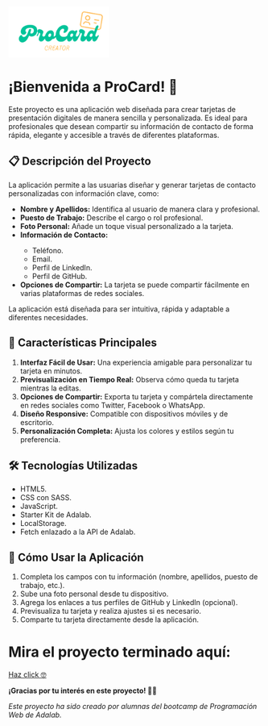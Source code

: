 <img src="src/images/ProCard-logo.png" alt="Logo ProCard" width="200" height="100">

<h1>¡Bienvenida a ProCard!  🎉 </h1>

<p>Este proyecto es una aplicación web diseñada para crear tarjetas de presentación digitales de manera sencilla y personalizada. Es ideal para profesionales que desean compartir su información de contacto de forma rápida, elegante y accesible a través de diferentes plataformas.</p>

<h2>📋 Descripción del Proyecto</h2>

La aplicación permite a las usuarias diseñar y generar tarjetas de contacto personalizadas con información clave, como:
<ul>
  <li><b>Nombre y Apellidos:</b> Identifica al usuario de manera clara y profesional.</li>
  <li><b>Puesto de Trabajo:</b> Describe el cargo o rol profesional.</li>
  <li><b>Foto Personal:</b> Añade un toque visual personalizado a la tarjeta.</li>
 <li><b>Información de Contacto:</b></li>
       <ul><li>Teléfono.</li>
        <li>Email.</li>
        <li>Perfil de LinkedIn.</li>
        <li>Perfil de GitHub.</li></ul>
  <li><b>Opciones de Compartir:</b> La tarjeta se puede compartir fácilmente en varias plataformas de redes sociales.</li>
</ul>
La aplicación está diseñada para ser intuitiva, rápida y adaptable a diferentes necesidades.

<h2>🚀 Características Principales</h2>
<ol>
 	<li><b>Interfaz Fácil de Usar:</b> Una experiencia amigable para personalizar tu tarjeta en minutos.</li>
	<li><b>Previsualización en Tiempo Real:</b> Observa cómo queda tu tarjeta mientras la editas.</li>
	<li><b>Opciones de Compartir:</b> Exporta tu tarjeta y compártela directamente en redes sociales como Twitter, Facebook o WhatsApp.</li>
	<li><b>Diseño Responsive:</b> Compatible con dispositivos móviles y de escritorio.</li>
	<li><b>Personalización Completa:</b> Ajusta los colores y estilos según tu preferencia.</li>
</ol>
 
 <h2>🛠️ Tecnologías Utilizadas</h2>
<ul>
  <li>HTML5.</li>
  <li>CSS con SASS.</li>
  <li>JavaScript.</li>
  <li>Starter Kit de Adalab.</li>
  <li>LocalStorage.</li>
  <li>Fetch enlazado a la API de Adalab.</li>
</ul>

  <h2>📖 Cómo Usar la Aplicación</h2>
<ol>
	<li>Completa los campos con tu información (nombre, apellidos, puesto de trabajo, etc.).</li>
	<li>Sube una foto personal desde tu dispositivo.</li>
	<li>Agrega los enlaces a tus perfiles de GitHub y LinkedIn (opcional).</li>
	<li>Previsualiza tu tarjeta y realiza ajustes si es necesario.</li>
	<li>Comparte tu tarjeta directamente desde la aplicación.</li>
</ol>

<h1>Mira el proyecto terminado aquí:</h1>
<a href="https://biancadragan.github.io/project-promo-c-pt-module-2-team-1/">Haz click &#129299</a>
<p></p>
<p><b>¡Gracias por tu interés en este proyecto! 💼✨</b></p>
<p><em>Este proyecto ha sido creado por alumnas del bootcamp de Programación Web de Adalab.</em></p>
